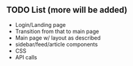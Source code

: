 ## TODO List (more will be added)
+ Login/Landing page 
+ Transition from that to main page
+ Main page w/ layout as described
+ sidebar/feed/article components
+ CSS
+ API calls